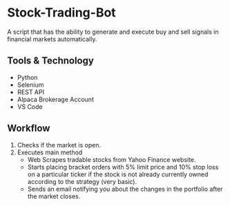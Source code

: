 # Stock-Trading-Bot
   A script that has the ability to generate and execute buy and sell signals in financial markets automatically.
## Tools & Technology
- Python
- Selenium
- REST API
- Alpaca Brokerage Account
- VS Code

## Workflow
1. Checks if the market is open.
2. Executes main method
    - Web Scrapes tradable stocks from Yahoo Finance website.
    - Starts placing bracket orders with 5% limit price and 10% stop loss on a particular ticker if the stock is not already currently owned according to the strategy (very basic).
    - Sends an email notifying you about the changes in the portfolio after the market closes.
